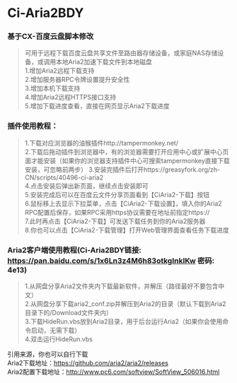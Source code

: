 # Ci-Aria2BDY  
### 基于CX-百度云盘脚本修改  
>可用于远程下载百度云盘共享文件至路由器存储设备，或家庭NAS存储设备，或调用本地Aria2加速下载文件到本地磁盘  
>1.增加Aria2远程下载支持  
>2.增加服务器RPC令牌设置提升安全性  
>3.增加本机下载支持  
>4.增加Aria2远程HTTPS接口支持  
>5.增加下载进度查看，直接在网页显示Aria2下载进度

### 插件使用教程：
>1.下载对应浏览器的油猴插件http://tampermonkey.net/  
>2.下载后拖动插件到浏览器中，有的浏览器需要打开应用中心或扩展中心页面才能安装（如果你的浏览器支持插件中心可搜索tampermonkey直接下载安装，可忽略前两步） 
>3.安装完插件后打开https://greasyfork.org/zh-CN/scripts/40496-ci-aria2  
>4.点击安装后弹出新页面，继续点击安装即可  
>5.安装完成后可以在百度云文件分享页面看到【CiAria2-下载】按钮  
>6.鼠标移上去显示下拉菜单，点击【CiAria2-下载设置】，填入你的Aria2 RPC配置后保存，如果RPC采用https协议需要在地址前指定https://  
>7.此时再点击【CiAria2-下载】可发送下载任务到你的Aria2服务器  
>8.你也可以点击【CiAria2-下载管理】打开Web管理界面查看任务下载进度

### Aria2客户端使用教程(Ci-Aria2BDY链接: https://pan.baidu.com/s/1x6Ln3z4M6h83otkgInkIKw 密码: 4e13)  
>1.从网盘分享Aria2文件夹内下载最新软件，并解压（路径最好不要包含中文）  
>2.从网盘分享下载aria2_conf.zip并解压到Aria2的目录（默认下载到Aria2目录下的/Download文件夹内）  
>3.下载HideRun.vbs放到Aria2目录，用于后台运行Aria2（如果你会使用命令启动，无需下载）  
>4.双击运行HideRun.vbs  

引用来源，你也可以自行下载  
Aria2下载地址：https://github.com/aria2/aria2/releases  
Aria2配置下载地址：http://www.pc6.com/softview/SoftView_506016.html  
